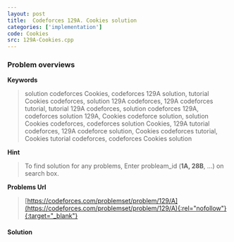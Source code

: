 ```yaml
---
layout: post
title:  Codeforces 129A. Cookies solution
categories: ['implementation']
code: Cookies
src: 129A-Cookies.cpp
---
```

### **Problem overviews**

**Keywords**
> solution codeforces Cookies, codeforces 129A solution, tutorial Cookies codeforces, solution 129A codeforces, 129A codeforces tutorial, tutorial 129A codeforces, solution codeforces 129A, codeforces solution 129A, Cookies codeforce solution, solution Cookies codeforces, codeforces solution Cookies, 129A tutorial codeforces, 129A codeforce solution, Cookies codeforces tutorial, Cookies tutorial codeforces, codeforces Cookies solution

**Hint**
> To find solution for any problems, Enter probleam_id (**1A, 28B**, ...) on search box. 

**Problems Url**
> [https://codeforces.com/problemset/problem/129/A](https://codeforces.com/problemset/problem/129/A){:rel="nofollow"}{:target="_blank"}

#### **Solution**



